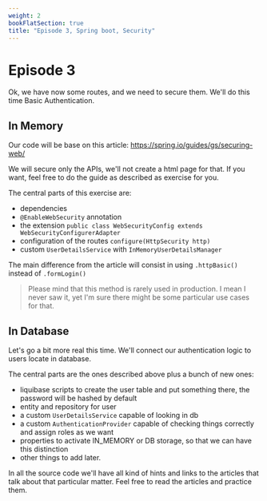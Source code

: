 ```yaml
---
weight: 2
bookFlatSection: true
title: "Episode 3, Spring boot, Security"
---
```


# Episode 3

Ok, we have now some routes, and we need to secure them. We'll do this time Basic Authentication.

## In Memory

Our code will be base on this article: https://spring.io/guides/gs/securing-web/

We will secure only the APIs, we'll not create a html page for that. If you want, feel free to do the guide as described as exercise for you.

The central parts of this exercise are:

 - dependencies
 - `@EnableWebSecurity` annotation
 - the extension `public class WebSecurityConfig extends WebSecurityConfigurerAdapter`
 - configuration of the routes `configure(HttpSecurity http)`
 - custom `UserDetailsService` with `InMemoryUserDetailsManager`
 
The main difference from the article will consist in using `.httpBasic()` instead of `.formLogin()`

> Please mind that this method is rarely used in production. I mean I never saw it, yet I'm sure there might be some particular use cases for that.

## In Database

Let's go a bit more real this time. We'll connect our authentication logic to users locate in database.

The central parts are the ones described above plus a bunch of new ones:

 - liquibase scripts to create the user table and put something there, the password will be hashed by default
 - entity and repository for user
 - a custom `UserDetailsService` capable of looking in db
 - a custom `AuthenticationProvider` capable of checking things correctly and assign roles as we want
 - properties to activate IN_MEMORY or DB storage, so that we can have this distinction
 - other things to add later.
 
In all the source code we'll have all kind of hints and links to the articles that talk about that particular matter. Feel free to read the articles and practice them.